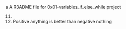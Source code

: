 a A R3ADME file for  0x01-variables_if_else_while project

11.  
1. Positive anything is better than negative nothing



